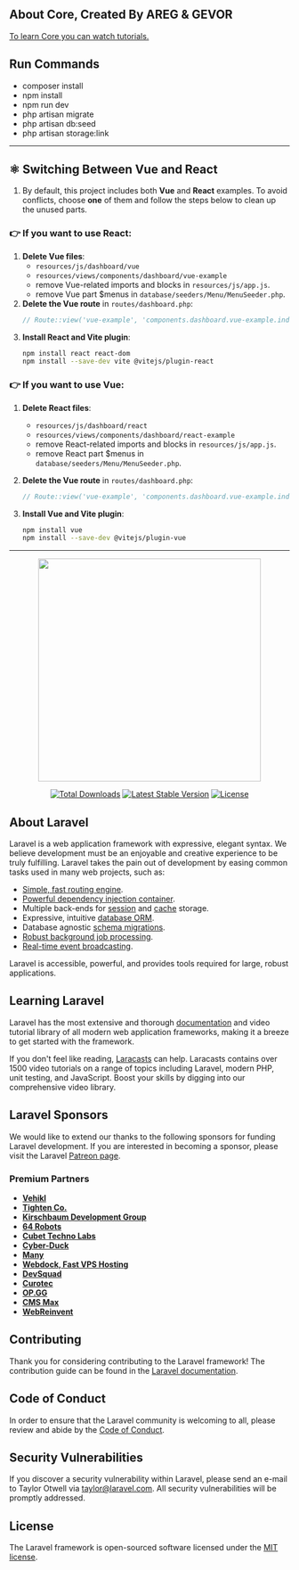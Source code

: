 
## About Core, Created By AREG & GEVOR

[To learn Core you can watch tutorials.](https://academy.munich.ventures/courses/core/)

## Run Commands
- composer install
- npm install
- npm run dev
- php artisan migrate
- php artisan db:seed
- php artisan storage:link


---
## ⚛️ Switching Between Vue and React

1. By default, this project includes both **Vue** and **React** examples. To avoid conflicts, choose **one** of them and follow the steps below to clean up the unused parts.

### 👉 If you want to use **React**:

1. **Delete Vue files**:
    - `resources/js/dashboard/vue`
    - `resources/views/components/dashboard/vue-example`
    -  remove Vue-related imports and blocks in `resources/js/app.js`.
    -  remove Vue part $menus in `database/seeders/Menu/MenuSeeder.php`.
2. **Delete the Vue route** in `routes/dashboard.php`:
   ```php
   // Route::view('vue-example', 'components.dashboard.vue-example.index')->name('vue-example.index');

3. **Install React and Vite plugin**:
   ```bash
   npm install react react-dom
   npm install --save-dev vite @vitejs/plugin-react

### 👉 If you want to use **Vue**:

1. **Delete React files**:
    - `resources/js/dashboard/react`
    - `resources/views/components/dashboard/react-example`
    -  remove React-related imports and blocks in `resources/js/app.js`.
    -  remove React part $menus in `database/seeders/Menu/MenuSeeder.php`.

2. **Delete the Vue route** in `routes/dashboard.php`:
   ```php
   // Route::view('vue-example', 'components.dashboard.vue-example.index')->name('vue-example.index');

3. **Install Vue and Vite plugin**:
   ```bash
   npm install vue
   npm install --save-dev @vitejs/plugin-vue

-------------------------------------------------------------------

<p align="center"><a href="https://laravel.com" target="_blank"><img src="https://raw.githubusercontent.com/laravel/art/master/logo-lockup/5%20SVG/2%20CMYK/1%20Full%20Color/laravel-logolockup-cmyk-red.svg" width="400"> </a></p>






<p align="center">
<a href="https://packagist.org/packages/laravel/framework"><img src="https://img.shields.io/packagist/dt/laravel/framework" alt="Total Downloads"></a>
<a href="https://packagist.org/packages/laravel/framework"><img src="https://img.shields.io/packagist/v/laravel/framework" alt="Latest Stable Version"></a>
<a href="https://packagist.org/packages/laravel/framework"><img src="https://img.shields.io/packagist/l/laravel/framework" alt="License"></a>
</p>





## About Laravel
Laravel is a web application framework with expressive, elegant syntax. We believe development must be an enjoyable and creative experience to be truly fulfilling. Laravel takes the pain out of development by easing common tasks used in many web projects, such as:

- [Simple, fast routing engine](https://laravel.com/docs/routing).
- [Powerful dependency injection container](https://laravel.com/docs/container).
- Multiple back-ends for [session](https://laravel.com/docs/session) and [cache](https://laravel.com/docs/cache) storage.
- Expressive, intuitive [database ORM](https://laravel.com/docs/eloquent).
- Database agnostic [schema migrations](https://laravel.com/docs/migrations).
- [Robust background job processing](https://laravel.com/docs/queues).
- [Real-time event broadcasting](https://laravel.com/docs/broadcasting).

Laravel is accessible, powerful, and provides tools required for large, robust applications.

## Learning Laravel

Laravel has the most extensive and thorough [documentation](https://laravel.com/docs) and video tutorial library of all modern web application frameworks, making it a breeze to get started with the framework.

If you don't feel like reading, [Laracasts](https://laracasts.com) can help. Laracasts contains over 1500 video tutorials on a range of topics including Laravel, modern PHP, unit testing, and JavaScript. Boost your skills by digging into our comprehensive video library.

## Laravel Sponsors

We would like to extend our thanks to the following sponsors for funding Laravel development. If you are interested in becoming a sponsor, please visit the Laravel [Patreon page](https://patreon.com/taylorotwell).

### Premium Partners

- **[Vehikl](https://vehikl.com/)**
- **[Tighten Co.](https://tighten.co)**
- **[Kirschbaum Development Group](https://kirschbaumdevelopment.com)**
- **[64 Robots](https://64robots.com)**
- **[Cubet Techno Labs](https://cubettech.com)**
- **[Cyber-Duck](https://cyber-duck.co.uk)**
- **[Many](https://www.many.co.uk)**
- **[Webdock, Fast VPS Hosting](https://www.webdock.io/en)**
- **[DevSquad](https://devsquad.com)**
- **[Curotec](https://www.curotec.com/services/technologies/laravel/)**
- **[OP.GG](https://op.gg)**
- **[CMS Max](https://www.cmsmax.com/)**
- **[WebReinvent](https://webreinvent.com/?utm_source=laravel&utm_medium=github&utm_campaign=patreon-sponsors)**

## Contributing

Thank you for considering contributing to the Laravel framework! The contribution guide can be found in the [Laravel documentation](https://laravel.com/docs/contributions).

## Code of Conduct

In order to ensure that the Laravel community is welcoming to all, please review and abide by the [Code of Conduct](https://laravel.com/docs/contributions#code-of-conduct).

## Security Vulnerabilities

If you discover a security vulnerability within Laravel, please send an e-mail to Taylor Otwell via [taylor@laravel.com](mailto:taylor@laravel.com). All security vulnerabilities will be promptly addressed.

## License

The Laravel framework is open-sourced software licensed under the [MIT license](https://opensource.org/licenses/MIT).
